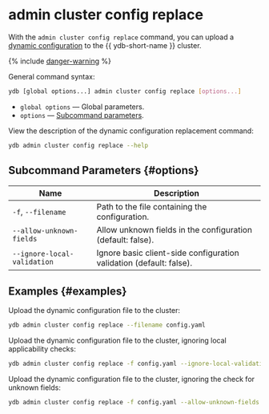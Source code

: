 # admin cluster config replace

With the `admin cluster config replace` command, you can upload a [dynamic configuration](../../../../../maintenance/manual/dynamic-config.md) to the {{ ydb-short-name }} cluster.

{% include [danger-warning](../_includes/danger-warning.md) %}

General command syntax:

```bash
ydb [global options...] admin cluster config replace [options...]
```

* `global options` — Global parameters.
* `options` — [Subcommand parameters](#options).

View the description of the dynamic configuration replacement command:

```bash
ydb admin cluster config replace --help
```

## Subcommand Parameters {#options}

Name | Description
---|---
`-f`, `--filename` | Path to the file containing the configuration.
`--allow-unknown-fields` | Allow unknown fields in the configuration (default: false).
`--ignore-local-validation` | Ignore basic client-side configuration validation (default: false).

## Examples {#examples}

Upload the dynamic configuration file to the cluster:

```bash
ydb admin cluster config replace --filename config.yaml
```

Upload the dynamic configuration file to the cluster, ignoring local applicability checks:

```bash
ydb admin cluster config replace -f config.yaml --ignore-local-validation
```

Upload the dynamic configuration file to the cluster, ignoring the check for unknown fields:

```bash
ydb admin cluster config replace -f config.yaml --allow-unknown-fields
```
